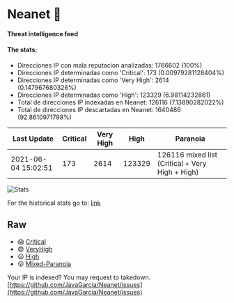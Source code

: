 # Neanet :hocho:
#### Threat intelligence feed
#### The stats:

- Direcciones IP con mala reputacion analizadas: 1766602 (100%)
- Direcciones IP determinadas como 'Critical':  173 (0.00979281128404%)
- Direcciones IP determinadas como 'Very High':  2614 (0.147967680326%)
- Direcciones IP determinadas como 'High':  123329 (6.98114232861)
- Total de direcciones IP indexadas en Neanet:  126116 (7.13890282022%)
- Total de direcciones IP descartadas en Neanet:  1640486 (92.8610971798%)

| Last Update | Critical | Very High | High | Paranoia |
| --- | --- | --- | --- | --- |
| 2021-06-04 15:02:51 | 173 | 2614 | 123329 | 126116 mixed list (Critical + Very High + High)|

![Stats](https://docs.google.com/spreadsheets/d/e/2PACX-1vSnaNMIXVabIpDJjufMlzH7poXnshF3mgd8Is1g9ytUEzVsP5my4Trn8f-xkoLLQ38xpL3HtmUexLo6/pubchart?oid=501124687&format=image)

For the historical stats go to: [link](/stats.csv)
## Raw
- :scream: [Critical](https://raw.githubusercontent.com/JavaGarcia/Neanet/master/blacklists/neanet_critical.txt)
- :fearful: [VeryHigh](https://raw.githubusercontent.com/JavaGarcia/Neanet/master/blacklists/neanet_veryHigh.txtt)
- :frowning: [High](https://raw.githubusercontent.com/JavaGarcia/Neanet/master/blacklists/neanet_high.txt)
- :dizzy_face: [Mixed-Paranoia](https://raw.githubusercontent.com/JavaGarcia/Neanet/master/blacklists/neanet_all.txt)


Your IP is indexed? You may request to takedown. [https://github.com/JavaGarcia/Neanet/issues](https://github.com/JavaGarcia/Neanet/issues)










































































































































































































































































































































































































































































































































































































































































































































































































































































































































































































































































































































































































































































































































































































































































































































































































































































































































































































































































































































































































































































































































































































































































































































































































































































































































































































































































































































































































































































































































































































































































































































































































































































































































































































































































































































































































































































































































































































































































































































































































































































































































































































































































































































































































































































































































































































































































































































































































































































































































































































































































































































































































































































































































































































































































































































































































































































































































































































































































































































































































































































































































































































































































































































































































































































































































































































































































































































































































































































































































































































